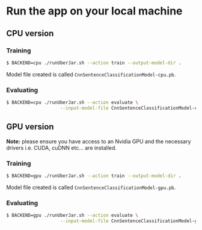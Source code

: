 # Run the app on your local machine

## CPU version

### Training

```bash
$ BACKEND=cpu ./runUberJar.sh --action train --output-model-dir .
```

Model file created is called `CnnSentenceClassificationModel-cpu.pb`.

### Evaluating

```bash
$ BACKEND=cpu ./runUberJar.sh --action evaluate \
                    --input-model-file CnnSentenceClassificationModel-cpu.pb
```

## GPU version

**Note:** please ensure you have access to an Nvidia GPU and the necessary drivers i.e. CUDA, cuDNN etc... are installed.

### Training

```bash
$ BACKEND=gpu ./runUberJar.sh --action train --output-model-dir .
```

Model file created is called `CnnSentenceClassificationModel-gpu.pb`.

### Evaluating

```bash
$ BACKEND=gpu ./runUberJar.sh --action evaluate \
                    --input-model-file CnnSentenceClassificationModel-gpu.pb
```

